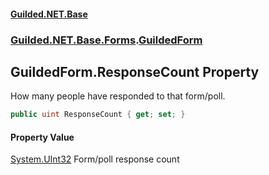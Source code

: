 
#### [Guilded.NET.Base](index 'index')
### [Guilded.NET.Base.Forms](index#Guilded_NET_Base_Forms 'Guilded.NET.Base.Forms').[GuildedForm](GuildedForm 'Guilded.NET.Base.Forms.GuildedForm')
## GuildedForm.ResponseCount Property
How many people have responded to that form/poll.  
```csharp
public uint ResponseCount { get; set; }
```

#### Property Value
[System.UInt32](https://docs.microsoft.com/en-us/dotnet/api/System.UInt32 'System.UInt32')
Form/poll response count
